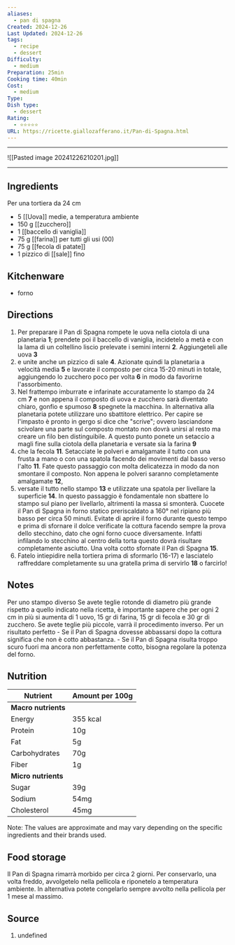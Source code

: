 ```yaml
---
aliases:
  - pan di spagna
Created: 2024-12-26
Last Updated: 2024-12-26
tags:
  - recipe
  - dessert
Difficulty:
  - medium
Preparation: 25min
Cooking time: 40min
Cost:
  - medium
Type: 
Dish type:
  - dessert
Rating:
  - ⭐⭐⭐⭐⭐
URL: https://ricette.giallozafferano.it/Pan-di-Spagna.html
---
```

---

![[Pasted image 20241226210201.jpg]]

---

## Ingredients
Per una tortiera da 24 cm
- 5 [[Uova]] medie, a temperatura ambiente 
- 150 g [[zucchero]]
- 1 [[baccello di vaniglia]]
- 75 g [[farina]] per tutti gli usi (00)
- 75 g [[fecola di patate]]
- 1 pizzico di [[sale]] fino

## Kitchenware
- forno
## Directions
1. Per preparare il Pan di Spagna rompete le uova nella ciotola di una planetaria **1**; prendete poi il baccello di vaniglia, incidetelo a metà e con la lama di un coltellino liscio prelevate i semini interni **2**. Aggiungeteli alle uova **3**
2. e unite anche un pizzico di sale **4**. Azionate quindi la planetaria a velocità media **5** e lavorate il composto per circa 15-20 minuti in totale, aggiungendo lo zucchero poco per volta **6** in modo da favorirne l'assorbimento.
3. Nel frattempo imburrate e infarinate accuratamente lo stampo da 24 cm **7** e non appena il composto di uova e zucchero sarà diventato chiaro, gonfio e spumoso **8** spegnete la macchina. In alternativa alla planetaria potete utilizzare uno sbattitore elettrico. Per capire se l'impasto è pronto in gergo si dice che "scrive"; ovvero lasciandone scivolare una parte sul composto montato non dovrà unirsi al resto ma creare un filo ben distinguibile. A questo punto ponete un setaccio a magli fine sulla ciotola della planetaria e versate sia la farina **9**
4. che la fecola **11**. Setacciate le polveri e amalgamate il tutto con una frusta a mano o con una spatola facendo dei movimenti dal basso verso l'alto **11**. Fate questo passaggio con molta delicatezza in modo da non smontare il composto. Non appena le polveri saranno completamente amalgamate **12**,
5. versate il tutto nello stampo **13** e utilizzate una spatola per livellare la superficie **14**. In questo passaggio è fondamentale non sbattere lo stampo sul piano per livellarlo, altrimenti la massa si smonterà. Cuocete il Pan di Spagna in forno statico preriscaldato a 160° nel ripiano più basso per circa 50 minuti. Evitate di aprire il forno durante questo tempo e prima di sfornare il dolce verificate la cottura facendo sempre la prova dello stecchino, dato che ogni forno cuoce diversamente. Infatti infilando lo stecchino al centro della torta questo dovrà risultare completamente asciutto. Una volta cotto sfornate il Pan di Spagna **15**.
6. Fatelo intiepidire nella tortiera prima di sformarlo (16-17) e lasciatelo raffreddare completamente su una gratella prima di servirlo **18** o farcirlo!
## Notes
Per uno stampo diverso
	Se avete teglie rotonde di diametro più grande rispetto a quello indicato nella ricetta, è importante sapere che per ogni 2 cm in più si aumenta di 1 uovo, 15 gr di farina, 15 gr di fecola e 30 gr di zucchero. Se avete teglie più piccole, varrà il procedimento inverso.
Per un risultato perfetto
	- Se il Pan di Spagna dovesse abbassarsi dopo la cottura significa che non è cotto abbastanza.
	- Se il Pan di Spagna risulta troppo scuro fuori ma ancora non perfettamente cotto, bisogna regolare la potenza del forno.
## Nutrition
|Nutrient|Amount per 100g|
|---|---|
|**Macro nutrients**||
|Energy|355 kcal|
|Protein|10g|
|Fat|5g|
|Carbohydrates|70g|
|Fiber|1g|
|**Micro nutrients**||
|Sugar|39g|
|Sodium|54mg|
|Cholesterol|45mg|

Note: The values are approximate and may vary depending on the specific ingredients and their brands used.
## Food storage
Il Pan di Spagna rimarrà morbido per circa 2 giorni. Per conservarlo, una volta freddo, avvolgetelo nella pellicola e riponetelo a temperatura ambiente. In alternativa potete congelarlo sempre avvolto nella pellicola per 1 mese al massimo.
## Source
1. undefined